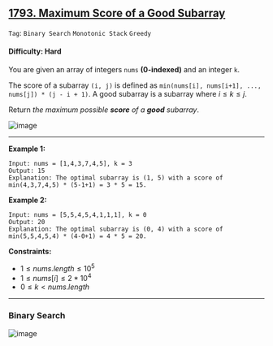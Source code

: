 ## [1793. Maximum Score of a Good Subarray](https://leetcode.com/problems/maximum-score-of-a-good-subarray)

```Tag```: ```Binary Search``` ```Monotonic Stack``` ```Greedy```

#### Difficulty: Hard

You are given an array of integers ```nums``` __(0-indexed)__ and an integer ```k```.

The score of a subarray ```(i, j)``` is defined as ```min(nums[i], nums[i+1], ..., nums[j]) * (j - i + 1)```. A good subarray is a subarray where $i \le k \le j$.

Return _the maximum possible __score__ of a __good__ subarray_.

![image](https://github.com/quananhle/Python/assets/35042430/251c48d3-d498-4790-b017-4622db9ebfaf)

---

__Example 1:__
```
Input: nums = [1,4,3,7,4,5], k = 3
Output: 15
Explanation: The optimal subarray is (1, 5) with a score of min(4,3,7,4,5) * (5-1+1) = 3 * 5 = 15.
```

__Example 2:__
```
Input: nums = [5,5,4,5,4,1,1,1], k = 0
Output: 20
Explanation: The optimal subarray is (0, 4) with a score of min(5,5,4,5,4) * (4-0+1) = 4 * 5 = 20.
```

__Constraints:__

- $1 \le nums.length \le 10^5$
- $1 \le nums[i] \le 2 * 10^4$
- $0 \le k \lt nums.length$

---

### Binary Search

![image](https://leetcode.com/problems/maximum-score-of-a-good-subarray/Figures/1793/1.png)

